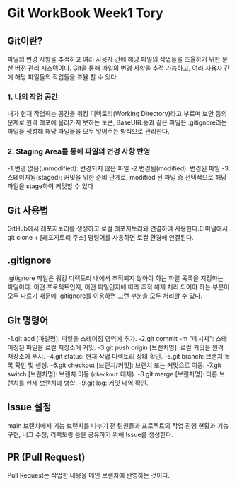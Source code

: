 # Git WorkBook Week1 Tory

## Git이란?

파일의 변경 사항을 추적하고 여러 사용자 간에 해당 파일의 작업들을 조율하기 위한 분산 버전 관리 시스템이다. Git을 통해 파일의 변경 사항을 추적 가능하고, 여러 사용자 간에 해당 파일들의 작업들을 조율 할 수 있다.

### 1. 나의 작업 공간
내가 헌재 작업하는 공간을 워킹 디렉토리(Working Directory)라고 부르며 보안 등의 문제로 원격 레포에 올라가지 못하는 토큰, BaseURL등과 같은 파일은 .gitignore라는 파일을 생성해 해당 파일들을 모두 넣어주는 방식으로 관리한다.

### 2. Staging Area를 통해 파일의 변경 사항 반영
-1.변경 없음(unmodified): 변경되지 않은 파일
-2.변경됨(modified): 변경된 파일
-3.스테이지됨(staged): 커밋을 위한 준비 단계로, modified 된 파일 중 선택적으로 해당 파일을 stage하여 커밋할 수 있다

## Git 사용법

GitHub에서 레포지토리를 생성하고 로컬 레포지토리와 연결하여 사용한다.터미널에서 git clone + [레포지토리 주소] 명령어를 사용하면 로컬 환경에 연결된다.

## .gitignore
.gitignore 파일은 워킹 디렉토리 내에서 추적되지 않아야 하는 파일 목록을 지정하는 파일이다. 어떤 프로젝트인지, 어떤 파일인지에 따라 추적 해제 처리 되어야 하는 부분이 모두 다르기 때문에 .gitignore를 이용하면 그런 부분을 모두 처리할 수 있다.

## Git 명령어

-1.git add [파일명]: 파일을 스테이징 영역에 추가.
-2.git commit -m "메시지": 스테이징된 파일을 로컬 저장소에 커밋.
-3.git push origin [브랜치명]: 로컬 커밋을 원격 저장소에 푸시.
-4.git status: 현재 작업 디렉토리 상태 확인.
-5.git branch: 브랜치 목록 확인 및 생성.
-6.git checkout [브랜치/커밋]: 브랜치 또는 커밋으로 이동.
-7.git switch [브랜치명]: 브랜치 이동 (`checkout` 대체).
-8.git merge [브랜치명]: 다른 브랜치를 현재 브랜치에 병합.
-9.git log: 커밋 내역 확인.

## Issue 설정
main 브랜치에서 기능 브랜치를 나누기 전 팀원들과 프로젝트의 작업 진행 현황과 기능 구현, 버그 수정, 리팩토링 등을 공유하기 위해 Issue를 생성한다.

## PR (Pull Request)
Pull Request는 작업한 내용을 메인 브랜치에 반영하는 것이다.
